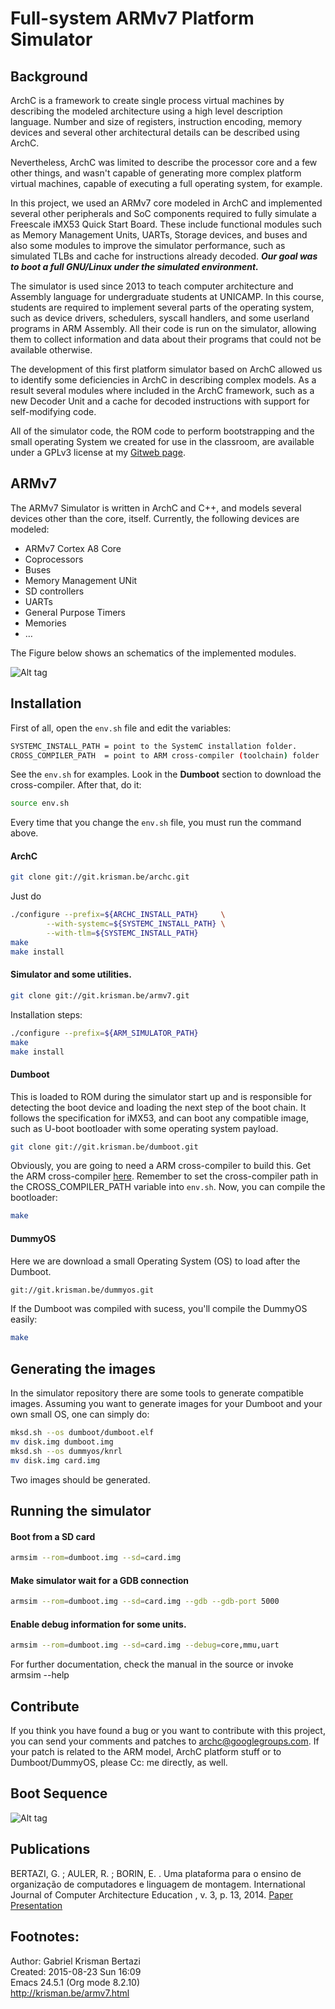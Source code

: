 Full-system ARMv7 Platform Simulator
=====================================

## Background

ArchC is a framework to create single process virtual machines by describing the modeled architecture using a high level description language. Number and size of registers, instruction encoding, memory devices and several other architectural details can be described using ArchC.

Nevertheless, ArchC was limited to describe the processor core and a few other things, and wasn't capable of generating more complex platform virtual machines, capable of executing a full operating system, for example.

In this project, we used an ARMv7 core modeled in ArchC and implemented several other peripherals and SoC components required to fully simulate a Freescale iMX53 Quick Start Board. These include functional modules such as Memory Management Units, UARTs, Storage devices, and buses and also some modules to improve the simulator performance, such as simulated TLBs and cache for instructions already decoded. ***Our goal was to boot a full GNU/Linux under the simulated environment.***

The simulator is used since 2013 to teach computer architecture and Assembly language for undergraduate students at UNICAMP. In this course, students are required to implement several parts of the operating system, such as device drivers, schedulers, syscall handlers, and some userland programs in ARM Assembly. All their code is run on the simulator, allowing them to collect information and data about their programs that could not be available otherwise.

The development of this first platform simulator based on ArchC allowed us to identify some deficiencies in ArchC in describing complex models. As a result several modules where included in the ArchC framework, such as a new Decoder Unit and a cache for decoded instructions with support for self-modifying code.

All of the simulator code, the ROM code to perform bootstrapping and the small operating System we created for use in the classroom, are available under a GPLv3 license at my [Gitweb page](http://git.krisman.be/).

## ARMv7

The ARMv7 Simulator is written in ArchC and C++, and models several devices other than the core, itself. Currently, the following devices are modeled:

* ARMv7 Cortex A8 Core
* Coprocessors
* Buses
* Memory Management UNit
* SD controllers
* UARTs
* General Purpose Timers
* Memories
* …

The Figure below shows an schematics of the implemented modules.

![Alt tag](http://krisman.be/img/armv7_model_architectural_overview.png)

## Installation

First of all, open the ``env.sh`` file and edit the variables:

```bash
SYSTEMC_INSTALL_PATH = point to the SystemC installation folder.
CROSS_COMPILER_PATH  = point to ARM cross-compiler (toolchain) folder
```

See the ``env.sh`` for examples. Look in the **Dumboot** section to download the cross-compiler. 
After that, do it:

```bash
source env.sh
```

Every time that you change the `env.sh` file, you must run the command above. 

#### ArchC

```bash 
git clone git://git.krisman.be/archc.git
```

Just do

```bash
./configure --prefix=${ARCHC_INSTALL_PATH}     \
        --with-systemc=${SYSTEMC_INSTALL_PATH} \
        --with-tlm=${SYSTEMC_INSTALL_PATH}
make
make install
```


#### Simulator and some utilities.

```bash 
git clone git://git.krisman.be/armv7.git
```

Installation steps:

```bash
./configure --prefix=${ARM_SIMULATOR_PATH}
make
make install
```

#### Dumboot

This is loaded to ROM during the simulator start up and is responsible for detecting the boot device and loading the next step of the boot chain. It follows the specification for iMX53, and can boot any compatible image, such as U-boot bootloader with some operating system payload.

```bash
git clone git://git.krisman.be/dumboot.git
```

Obviously, you are going to need a ARM cross-compiler to build this. Get the ARM cross-compiler [here](http://archc.lsc.ic.unicamp.br/downloads/Tools/arm/archc_arm_toolchain_20150102_64bit.tar.bz2). Remember to set the cross-compiler path in the CROSS_COMPILER_PATH variable into `env.sh`. Now, you can compile the bootloader:

```bash
make 
```

#### DummyOS

Here we are download a small Operating System (OS) to load after the Dumboot. 

```bash
git://git.krisman.be/dummyos.git
```

If the Dumboot was compiled with sucess, you'll compile the DummyOS easily:

```bash
make
```

## Generating the images

In the simulator repository there are some tools to generate compatible images. Assuming you want to generate images for your Dumboot and your own small OS, one can simply do:

```bash
mksd.sh --os dumboot/dumboot.elf
mv disk.img dumboot.img
mksd.sh --os dummyos/knrl 
mv disk.img card.img
```
Two images should be generated. 

## Running the simulator

#### Boot from a SD card

```bash
armsim --rom=dumboot.img --sd=card.img
```

#### Make simulator wait for a GDB connection

```bash
armsim --rom=dumboot.img --sd=card.img --gdb --gdb-port 5000
```

#### Enable debug information for some units.

```bash
armsim --rom=dumboot.img --sd=card.img --debug=core,mmu,uart
```

For further documentation, check the manual in the source or invoke armsim --help

## Contribute

If you think you have found a bug or you want to contribute with this project, you can send your comments and patches to <archc@googlegroups.com>. If your patch is related to the ARM model, ArchC platform stuff or to Dumboot/DummyOS, please Cc: me directly, as well.

## Boot Sequence

![Alt tag](http://krisman.be/img/bootprocess.png)

## Publications

BERTAZI, G. ; AULER, R. ; BORIN, E. . Uma plataforma para o ensino de organização de computadores e linguagem de montagem. International Journal of Computer Architecture Education , v. 3, p. 13, 2014.
[Paper](http://krisman.be/publications/bertazi-weac-2014.pdf)
[Presentation](http://krisman.be/publications/bertazi-weac-2014-presentation.pdf)

## Footnotes:

Author: Gabriel Krisman Bertazi <br />
Created: 2015-08-23 Sun 16:09   <br />
Emacs 24.5.1 (Org mode 8.2.10)  <br />
http://krisman.be/armv7.html

